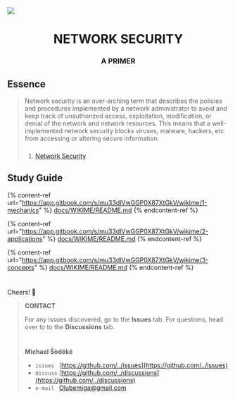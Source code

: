 <!--
[ file: README.md ] =======================================================================

[ description     ] -----------------------------------------------------------------------

	.md file containing educational material for network security.

[ explanation     ] -----------------------------------------------------------------------

	the purpose of this .md file is to be a primer on network security. it is divided into
	mechanics, applications, and concepts. mechanics focuses on technique, applications
	focuses on practical use cases, and concepts focuses on theory. each are designed to
	help beginners gradually become well versed in network security.
-->

<!--banner: [1920 x 620]-->
<img src="https://www.littlesun365.com/assets/uploads/1920x620/2018030709120852305.jpg"/>
<h1 align="center"> NETWORK SECURITY </h1>
<h3 align="center"> A PRIMER </h2>

<!--essence-->
## Essence

> Network security is an over-arching term that describes the policies and procedures implemented by a network administrator
> to avoid and keep track of unauthorized access, exploitation, modification, or denial of the network and network resources.
> This means that a well-implemented network security blocks viruses, malware, hackers, etc. from accessing or altering secure
> information.
>
> ###
>
> 1. [Network Security](https://www.techopedia.com/definition/24783/network-security)

<!--study-guide-->
## Study Guide

<!--mechanics-->
{% content-ref url="https://app.gitbook.com/s/mu33dlVwGGP0X87XtGkV/wikime/1-mechanics" %}
[docs/WIKIME/README.md](https://app.gitbook.com/s/mu33dlVwGGP0X87XtGkV/wikime/1-mechanics)
{% endcontent-ref %}

<!--applications-->
{% content-ref url="https://app.gitbook.com/s/mu33dlVwGGP0X87XtGkV/wikime/2-applications" %}
[docs/WIKIME/README.md](https://app.gitbook.com/s/mu33dlVwGGP0X87XtGkV/wikime/2-applications)
{% endcontent-ref %}

<!--concpets-->
{% content-ref url="https://app.gitbook.com/s/mu33dlVwGGP0X87XtGkV/wikime/3-concepts" %}
[docs/WIKIME/README.md](https://app.gitbook.com/s/mu33dlVwGGP0X87XtGkV/wikime/3-concepts)
{% endcontent-ref %}

#

<!--contact-->
Cheers! 👋
> **CONTACT**
>
> For any issues discovered, go to the **Issues** tab. For questions, head over to
> to the **Discussions** tab.
> #
> **Michael Šòdéké**
> - `issues ` [https://github.com/../issues](https://github.com/../issues)
> - `discuss` [https://github.com/../discussions](https://github.com/../discussions)
> - `e-mail ` Olubemiga@gmail.com
